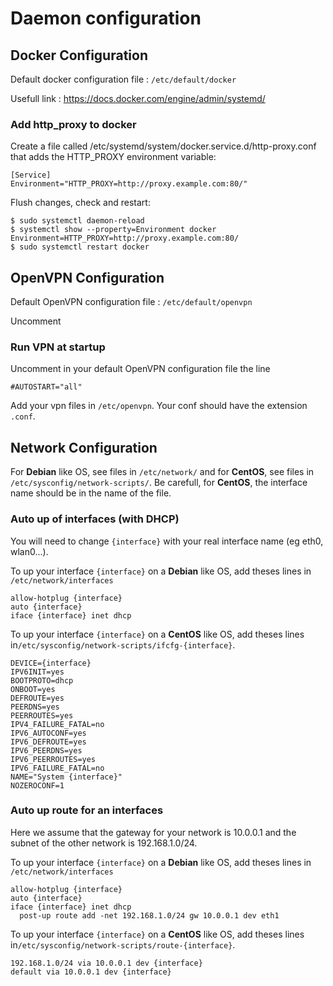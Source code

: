 # Daemon configuration

## Docker Configuration

Default docker configuration file : `/etc/default/docker`

Usefull link : <https://docs.docker.com/engine/admin/systemd/>

### Add http_proxy to docker

Create a file called /etc/systemd/system/docker.service.d/http-proxy.conf that adds the HTTP_PROXY environment variable:

    [Service]
    Environment="HTTP_PROXY=http://proxy.example.com:80/"

Flush changes, check and restart:

    $ sudo systemctl daemon-reload
    $ systemctl show --property=Environment docker
    Environment=HTTP_PROXY=http://proxy.example.com:80/
    $ sudo systemctl restart docker

## OpenVPN Configuration

Default OpenVPN configuration file : `/etc/default/openvpn`

Uncomment

### Run VPN at startup

Uncomment in your default OpenVPN configuration file the line

    #AUTOSTART="all"

Add your vpn files in `/etc/openvpn`. Your conf should have the extension `.conf`.

## Network Configuration

For **Debian** like OS, see files in `/etc/network/` and for **CentOS**, see files in `/etc/sysconfig/network-scripts/`.
Be carefull, for **CentOS**, the interface name should be in the name of the file.

### Auto up of interfaces (with DHCP)

You will need to change `{interface}` with your real interface name (eg eth0, wlan0...).

To up your interface `{interface}` on a **Debian** like OS, add theses lines in `/etc/network/interfaces`

    allow-hotplug {interface}
    auto {interface}
    iface {interface} inet dhcp

To up your interface `{interface}` on a **CentOS** like OS, add theses lines in`/etc/sysconfig/network-scripts/ifcfg-{interface}`.

    DEVICE={interface}
    IPV6INIT=yes
    BOOTPROTO=dhcp
    ONBOOT=yes
    DEFROUTE=yes
    PEERDNS=yes
    PEERROUTES=yes
    IPV4_FAILURE_FATAL=no
    IPV6_AUTOCONF=yes
    IPV6_DEFROUTE=yes
    IPV6_PEERDNS=yes
    IPV6_PEERROUTES=yes
    IPV6_FAILURE_FATAL=no
    NAME="System {interface}"
    NOZEROCONF=1

### Auto up route for an interfaces

Here we assume that the gateway for your network is 10.0.0.1 and the subnet of the other network is 192.168.1.0/24.

To up your interface `{interface}` on a **Debian** like OS, add theses lines in `/etc/network/interfaces`

    allow-hotplug {interface}
    auto {interface}
    iface {interface} inet dhcp
      post-up route add -net 192.168.1.0/24 gw 10.0.0.1 dev eth1

To up your interface `{interface}` on a **CentOS** like OS, add theses lines in`/etc/sysconfig/network-scripts/route-{interface}`.

    192.168.1.0/24 via 10.0.0.1 dev {interface}
    default via 10.0.0.1 dev {interface}
